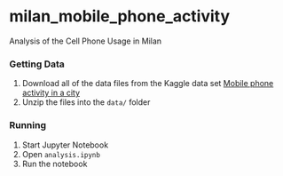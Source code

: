 # milan_mobile_phone_activity
Analysis of the Cell Phone Usage in Milan

### Getting Data
1. Download all of the data files from the Kaggle data set [Mobile phone activity in a city](https://www.kaggle.com/marcodena/mobile-phone-activity/data)
2. Unzip the files into the `data/` folder

### Running
1. Start Jupyter Notebook
2. Open `analysis.ipynb`
3. Run the notebook
